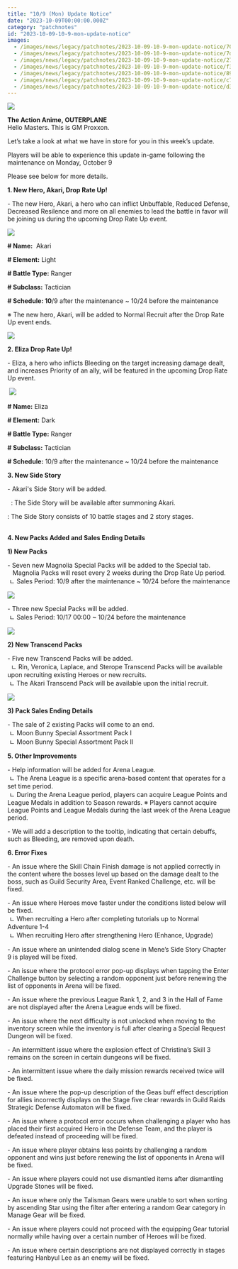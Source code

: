 ```yaml
---
title: "10/9 (Mon) Update Notice"
date: "2023-10-09T00:00:00.000Z"
category: "patchnotes"
id: "2023-10-09-10-9-mon-update-notice"
images:
  - /images/news/legacy/patchnotes/2023-10-09-10-9-mon-update-notice/70c3397072434a4aa7a7ed6c3dfd3bc2.webp
  - /images/news/legacy/patchnotes/2023-10-09-10-9-mon-update-notice/7d4e8419722440a1b671bda4920b8654.webp
  - /images/news/legacy/patchnotes/2023-10-09-10-9-mon-update-notice/27f6662246474f849bfc4591db433a45.webp
  - /images/news/legacy/patchnotes/2023-10-09-10-9-mon-update-notice/f324b0fd76b043fcaa0d678b4ea3d186.webp
  - /images/news/legacy/patchnotes/2023-10-09-10-9-mon-update-notice/89fb9ca81d5f465ea18ef755b05652fb.webp
  - /images/news/legacy/patchnotes/2023-10-09-10-9-mon-update-notice/c7849a142eee4d29ac9f37fcced61151.webp
  - /images/news/legacy/patchnotes/2023-10-09-10-9-mon-update-notice/d37dc1eb542a48af9474f85324835f9f.webp
---
```


![](/images/news/legacy/patchnotes/2023-10-09-10-9-mon-update-notice/70c3397072434a4aa7a7ed6c3dfd3bc2.webp)  

**The Action Anime, OUTERPLANE**  
Hello Masters. This is GM Proxxon.

Let’s take a look at what we have in store for you in this week’s update.

Players will be able to experience this update in-game following the maintenance on Monday, October 9

Please see below for more details.

**1\. New Hero, Akari, Drop Rate Up!**

\- The new Hero, Akari, a hero who can inflict Unbuffable, Reduced Defense, Decreased Resilence and more on all enemies to lead the battle in favor will be joining us during the upcoming Drop Rate Up event.

![](/images/news/legacy/patchnotes/2023-10-09-10-9-mon-update-notice/7d4e8419722440a1b671bda4920b8654.webp)  

**\# Name:**  Akari

**\# Element:** Light

**\# Battle Type:** Ranger

**\# Subclass:** Tactician

**\# Schedule: 10**/9 after the maintenance ~ 10/24 before the maintenance

※ The new hero, Akari, will be added to Normal Recruit after the Drop Rate Up event ends.

![](/images/news/legacy/patchnotes/2023-10-09-10-9-mon-update-notice/27f6662246474f849bfc4591db433a45.webp)  

**2\. Eliza Drop Rate Up!**

\- Eliza, a hero who inflicts Bleeding on the target increasing damage dealt, and increases Priority of an ally, will be featured in the upcoming Drop Rate Up event.

 **![](/images/news/legacy/patchnotes/2023-10-09-10-9-mon-update-notice/f324b0fd76b043fcaa0d678b4ea3d186.webp)**

**\# Name:** Eliza

**\# Element:** Dark

**\# Battle Type:** Ranger

**\# Subclass:** Tactician

**\# Schedule:** 10/9 after the maintenance ~ 10/24 before the maintenance

**3\. New Side Story**

\- Akari's Side Story will be added.

  : The Side Story will be available after summoning Akari.

: The Side Story consists of 10 battle stages and 2 story stages.  
 

**4\. New Packs Added and Sales Ending Details**

**1) New Packs**

\- Seven new Magnolia Special Packs will be added to the Special tab.  
   Magnolia Packs will reset every 2 weeks during the Drop Rate Up period.  
 ㄴ Sales Period: 10/9 after the maintenance ~ 10/24 before the maintenance

![](/images/news/legacy/patchnotes/2023-10-09-10-9-mon-update-notice/89fb9ca81d5f465ea18ef755b05652fb.webp)  

\- Three new Special Packs will be added.  
 ㄴ Sales Period: 10/17 00:00 ~ 10/24 before the maintenance

![](/images/news/legacy/patchnotes/2023-10-09-10-9-mon-update-notice/c7849a142eee4d29ac9f37fcced61151.webp)  
  

**2) New Transcend Packs**

\- Five new Transcend Packs will be added.  
  ㄴ Rin, Veronica, Laplace, and Sterope Transcend Packs will be available upon recruiting existing Heroes or new recruits.  
 ㄴ The Akari Transcend Pack will be available upon the initial recruit.

![](/images/news/legacy/patchnotes/2023-10-09-10-9-mon-update-notice/d37dc1eb542a48af9474f85324835f9f.webp)  

**3) Pack Sales Ending Details** 

\- The sale of 2 existing Packs will come to an end.  
 ㄴ Moon Bunny Special Assortment Pack I  
 ㄴ Moon Bunny Special Assortment Pack II

**5\. Other Improvements** 

\- Help information will be added for Arena League.  
 ㄴ The Arena League is a specific arena-based content that operates for a set time period.  
 ㄴ During the Arena League period, players can acquire League Points and League Medals in addition to Season rewards. ※ Players cannot acquire League Points and League Medals during the last week of the Arena League period.

\- We will add a description to the tooltip, indicating that certain debuffs, such as Bleeding, are removed upon death.

**6\. Error Fixes**

\- An issue where the Skill Chain Finish damage is not applied correctly in the content where the bosses level up based on the damage dealt to the boss, such as Guild Security Area, Event Ranked Challenge, etc. will be fixed.

\- An issue where Heroes move faster under the conditions listed below will be fixed.  
 ㄴ When recruiting a Hero after completing tutorials up to Normal Adventure 1-4  
 ㄴ When recruiting Hero after strengthening Hero (Enhance, Upgrade)

\- An issue where an unintended dialog scene in Mene’s Side Story Chapter 9 is played will be fixed.

\- An issue where the protocol error pop-up displays when tapping the Enter Challenge button by selecting a random opponent just before renewing the list of opponents in Arena will be fixed.

\- An issue where the previous League Rank 1, 2, and 3 in the Hall of Fame are not displayed after the Arena League ends will be fixed.

\- An issue where the next difficulty is not unlocked when moving to the inventory screen while the inventory is full after clearing a Special Request Dungeon will be fixed.

\- An intermittent issue where the explosion effect of Christina’s Skill 3 remains on the screen in certain dungeons will be fixed.

\- An intermittent issue where the daily mission rewards received twice will be fixed.

\- An issue where the pop-up description of the Geas buff effect description for allies incorrectly displays on the Stage five clear rewards in Guild Raids Strategic Defense Automaton will be fixed.

\- An issue where a protocol error occurs when challenging a player who has placed their first acquired Hero in the Defense Team, and the player is defeated instead of proceeding will be fixed.

\- An issue where player obtains less points by challenging a random opponent and wins just before renewing the list of opponents in Arena will be fixed.

\- An issue where players could not use dismantled items after dismantling Upgrade Stones will be fixed.

\- An issue where only the Talisman Gears were unable to sort when sorting by ascending Star using the filter after entering a random Gear category in Manage Gear will be fixed.

\- An issue where players could not proceed with the equipping Gear tutorial normally while having over a certain number of Heroes will be fixed.

\- An issue where certain descriptions are not displayed correctly in stages featuring Hanbyul Lee as an enemy will be fixed.
